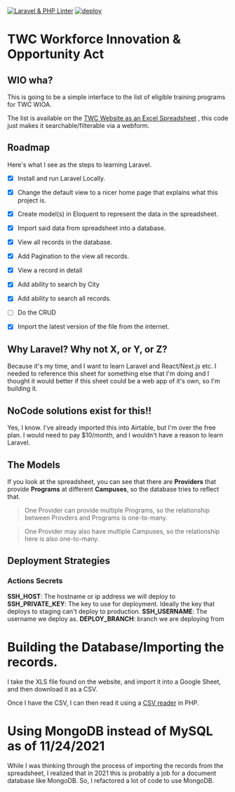 [![Laravel & PHP Linter](https://github.com/vidluther/twc-wioa-programs/actions/workflows/laravel.yml/badge.svg)](https://github.com/vidluther/twc-wioa-programs/actions/workflows/laravel.yml)
[![deploy](https://github.com/vidluther/twc-wioa-programs/actions/workflows/deploy.yml/badge.svg)](https://github.com/vidluther/twc-wioa-programs/actions/workflows/deploy.yml)
# TWC Workforce Innovation & Opportunity Act    

## WIO wha?
This is going to be a simple interface to the list of eligible training programs for TWC WIOA. 

The list is available on the [TWC Website as an Excel Spreadsheet](https://www.twc.texas.gov/files/partners/statewide-eligible-training-program-list-twc.xlsx) , this code just makes it searchable/filterable via a webform. 

## Roadmap 

Here's what I see as the steps to learning Laravel. 

- [x] Install and run Laravel Locally.
- [x] Change the default view to a nicer home page that explains what this project is.
- [x] Create model(s) in Eloquent to represent the data in the spreadsheet.
- [x] Import said data from spreadsheet into a database. 
- [x] View all records in the database. 
- [x] Add Pagination to the view all records.
- [x] View a record in detail 
- [x] Add ability to search by City
- [x] Add ability to search all records. 
- [ ] Do the CRUD 
- [x] Import the latest version of the file from the internet. 



## Why Laravel? Why not X, or Y, or Z?
Because it's my time, and I want to learn Laravel and React/Next.js etc. I needed to reference this sheet for something else that I'm doing and I thought it would better if this sheet could be a web app of it's own, so I'm building it. 

## NoCode solutions exist for this!!
Yes, I know. I've already imported this into Airtable, but I'm over the free plan. I would need to pay $10/month, and I wouldn't have a reason to learn Laravel.

## The Models 

If you look at the spreadsheet, you can see that there are **Providers** that provide **Programs** at different **Campuses**, so the database tries to reflect that. 

> One Provider can provide multiple Programs, so the relationship between Provders and Programs is one-to-many.

> One Provider may also have multiple Campuses, so the relationship here is also one-to-many. 

## Deployment Strategies

### Actions Secrets

**SSH_HOST**: The hostname or ip address we will deploy to 
**SSH_PRIVATE_KEY**: The key to use for deployment. Ideally the key that deploys to staging can't deploy to production. 
**SSH_USERNAME**: The username we deploy as. 
**DEPLOY_BRANCH**: branch we are deploying from


# Building the Database/Importing the records. 

I take the XLS file found on the website, and import it into a Google Sheet, and then download it as a CSV. 

Once I have the CSV, I can then read it using a [CSV reader](https://csv.thephpleague.com/9.0/) in PHP. 

# Using MongoDB instead of MySQL as of 11/24/2021 

While I was thinking through the process of importing the records from the spreadsheet, I realized that in 2021
this is probably a job for a document database like MongoDB. So, I refactored a lot of code to use MongoDB. 
